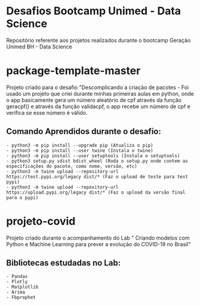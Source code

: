 # Desafios Bootcamp Unimed - Data Science
  Repositório referente aos projetos realizados durante o bootcamp Geração Unimed BH - Data Science

# package-template-master
  Projeto criado para o desafio "Descomplicando a criação de pacotes
    - Foi usado um projeto que criei durante minhas primeiras aulas em python, onde o app basicamente gera 
      um número aleatório de cpf através da função geracpf() e através da função validacpf, o app recebe um número de cpf
      e verifica se esse número é válido.
    
  ## Comando Aprendidos durante o desafio:
    - python3 -m pip install --upgrade pip (Atualiza o pip)
    - python3 -m pip install --user twine (Instala o twine)
    - python3 -m pip install --user setuptools (Instala o setuptools)
    - python3 setup.py sdist bdist_wheel (Roda o setup.py onde contem as especificações do pacote, como nome, versão, etc)
    - python3 -m twine upload --repository-url https://test.pypi.org/legacy dist/* (Faz o upload de teste para test pypi)
    - python3 -m twine upload --repository-url https://upload.pypi.org/legacy dist/* (Faz o upload da versão final para o pypi)

# projeto-covid
  Projeto criado durante o acompanhamento do Lab "
  Criando modelos com Python e Machine Learning para prever a evolução do COVID-19 no Brasil"

  ## Bibliotecas estudadas no Lab:
    - Pandas
    - Plotly
    - Matplotlib
    - Arima
    - Fbprophet
    
